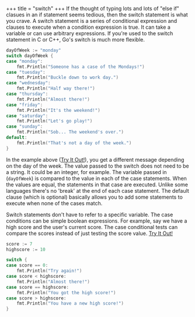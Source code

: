 +++
title = "switch"
+++
If the thought of typing lots and lots of "else if" clasues in an
if statement seems tedious, then the switch statement is what you 
crave.  A switch statement is a series of conditional expression
and clauses to execute when a condition expression is true.  It can
take a variable or can use arbitrary expressions.  If you're used 
to the switch statement in C or C++, Go's switch is much more 
flexible.

```Go
dayOfWeek := "monday"
switch dayOfWeek {
case "monday":
    fmt.Println("Someone has a case of the Mondays!")
case "tuesday":
    fmt.Println("Buckle down to work day.")
case "wednesday":
    fmt.Println("Half way there!")
case "thursday":
    fmt.Println("Almost there!")
case "friday":
    fmt.Println("It's the weekend!")
case "saturday": 
    fmt.Println("Let's go play!")
case "sunday":
    fmt.Println("Sob... The weekend's over.")
default:
    fmt.Println("That's not a day of the week.")
}
```

In the example above ([Try It Out!](https://play.golang.org/p/DZeEgYslf2)), 
you get a different message depending on the day of the week.  The value
passed to the switch does not need to be a string.  It could be an integer,
for example.  The variable passed in (<code>dayOfWeek</code>) is compared 
to the value in each of the case statements.  When the values are equal, 
the statements in that case are executed.  Unlike some languages there's 
no 'break' at the end of each case statement.  The default clause (which
is optional) basically allows you to add some statements to execute when
none of the cases match.

Switch statements don't have to refer to a specific variable.  The case 
conditions can be simple boolean expressions.  For example, say we have a 
high score and the user's current score.  The case conditional tests can
compare the scores instead of just testing the score value.  [Try It Out!](https://play.golang.org/p/E0a6vY16sL)

```Go
score := 7
highscore := 10

switch {
case score == 0:
    fmt.Println("Try again!")
case score < highscore:
    fmt.Println("Almost there!")
case score == highscore:
    fmt.Println("You got the high score!")
case score > highscore:
    fmt.Println("You have a new high score!")
}
```


